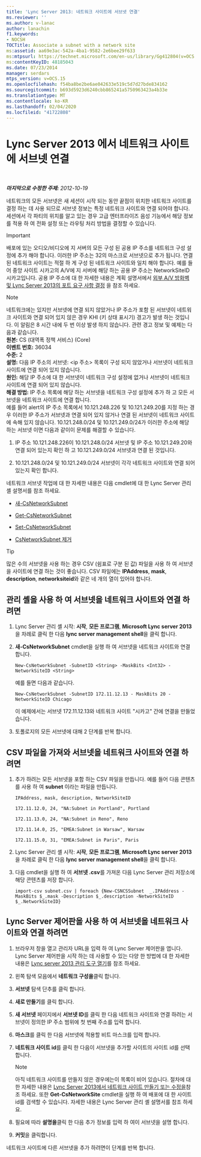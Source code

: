 ```yaml
---
title: 'Lync Server 2013: 네트워크 사이트에 서브넷 연결'
ms.reviewer: ''
ms.author: v-lanac
author: lanachin
f1.keywords:
- NOCSH
TOCTitle: Associate a subnet with a network site
ms:assetid: aa69e3ac-542a-4ba1-9582-2e6bee29f633
ms:mtpsurl: https://technet.microsoft.com/en-us/library/Gg412804(v=OCS.15)
ms:contentKeyID: 48185043
ms.date: 07/23/2014
manager: serdars
mtps_version: v=OCS.15
ms.openlocfilehash: f54ba8be2be6ae042633e519c5d7d27bde834162
ms.sourcegitcommit: b693d5923d6240cbb865241a5750963423a4b33e
ms.translationtype: MT
ms.contentlocale: ko-KR
ms.lasthandoff: 02/04/2020
ms.locfileid: "41722808"
---
```

<div data-xmlns="http://www.w3.org/1999/xhtml">

<div class="topic" data-xmlns="http://www.w3.org/1999/xhtml" data-msxsl="urn:schemas-microsoft-com:xslt" data-cs="http://msdn.microsoft.com/en-us/">

<div data-asp="http://msdn2.microsoft.com/asp">

# <a name="associate-a-subnet-with-a-network-site-in-lync-server-2013"></a>Lync Server 2013 에서 네트워크 사이트에 서브넷 연결

</div>

<div id="mainSection">

<div id="mainBody">

<span> </span>

_**마지막으로 수정한 주제:** 2012-10-19_

네트워크의 모든 서브넷은 새 세션이 시작 되는 동안 끝점이 위치한 네트워크 사이트를 결정 하는 데 사용 되므로 서브넷 정보는 특정 네트워크 사이트와 연결 되어야 합니다. 세션에서 각 파티의 위치를 알고 있는 경우 고급 엔터프라이즈 음성 기능에서 해당 정보를 적용 하 여 전화 설정 또는 라우팅 처리 방법을 결정할 수 있습니다.

<div>


> [!IMPORTANT]  
> 배포에 있는 오디오/비디오에 지 서버의 모든 구성 된 공용 IP 주소를 네트워크 구성 설정에 추가 해야 합니다. 이러한 IP 주소는 32의 마스크로 서브넷으로 추가 됩니다. 연결 된 네트워크 사이트는 적절 하 게 구성 된 네트워크 사이트와 일치 해야 합니다. 예를 들어 중앙 사이트 시카고의 A/V에 지 서버에 해당 하는 공용 IP 주소는 NetworkSiteID 시카고입니다. 공용 IP 주소에 대 한 자세한 내용은 계획 설명서에서 <A href="lync-server-2013-determine-external-a-v-firewall-and-port-requirements.md">외부 A/V 방화벽 및 Lync Server 2013의 포트 요구 사항 결정</A> 을 참조 하세요.



</div>

<div>


> [!NOTE]  
> 네트워크에는 있지만 서브넷에 연결 되지 않았거나 IP 주소가 포함 된 서브넷이 네트워크 사이트와 연결 되어 있지 않은 경우 KHI (키 상태 표시기) 경고가 발생 하는 것입니다. 이 알림은 8 시간 내에 두 번 이상 발생 하지 않습니다. 관련 경고 정보 및 예제는 다음과 같습니다.<BR><STRONG>원본:</STRONG> CS (대역폭 정책 서비스) (Core)<BR><STRONG>이벤트 번호:</STRONG> 36034<BR><STRONG>수준:</STRONG> 2<BR><STRONG>설명:</STRONG> 다음 IP 주소의 서브넷: &lt;ip 주소&gt; 목록이 구성 되지 않았거나 서브넷이 네트워크 사이트에 연결 되어 있지 않습니다.<BR><STRONG>원인:</STRONG> 해당 IP 주소에 대 한 서브넷이 네트워크 구성 설정에 없거나 서브넷이 네트워크 사이트에 연결 되어 있지 않습니다.<BR><STRONG>해결 방법:</STRONG> IP 주소 목록에 해당 하는 서브넷을 네트워크 구성 설정에 추가 하 고 모든 서브넷을 네트워크 사이트에 연결 합니다.<BR>예를 들어 alert의 IP 주소 목록에서 10.121.248.226 및 10.121.249.20를 지정 하는 경우 이러한 IP 주소가 서브넷과 연결 되어 있지 않거나 연결 된 서브넷이 네트워크 사이트에 속해 있지 않습니다. 10.121.248.0/24 및 10.121.249.0/24가 이러한 주소에 해당 하는 서브넷 이면 다음과 같이이 문제를 해결할 수 있습니다. 
> <OL>
> <LI>
> <P>IP 주소 10.121.248.226이 10.121.248.0/24 서브넷 및 IP 주소 10.121.249.20와 연결 되어 있는지 확인 하 고 10.121.249.0/24 서브넷과 연결 된 것입니다.</P>
> <LI>
> <P>10.121.248.0/24 및 10.121.249.0/24 서브넷이 각각 네트워크 사이트와 연결 되어 있는지 확인 합니다.</P></LI></OL>



</div>

네트워크 서브넷 작업에 대 한 자세한 내용은 다음 cmdlet에 대 한 Lync Server 관리 셸 설명서를 참조 하세요.

  - [새-CsNetworkSubnet](https://docs.microsoft.com/powershell/module/skype/New-CsNetworkSubnet)

  - [Get-CsNetworkSubnet](https://docs.microsoft.com/powershell/module/skype/Get-CsNetworkSubnet)

  - [Set-CsNetworkSubnet](https://docs.microsoft.com/powershell/module/skype/Set-CsNetworkSubnet)

  - [CsNetworkSubnet 제거](https://docs.microsoft.com/powershell/module/skype/Remove-CsNetworkSubnet)

<div>


> [!TIP]  
> 많은 수의 서브넷을 사용 하는 경우 CSV (쉼표로 구분 된 값) 파일을 사용 하 여 서브넷을 사이트에 연결 하는 것이 좋습니다. CSV 파일에는 <STRONG>IPAddress</STRONG>, <STRONG>mask</STRONG>, <STRONG>description</STRONG>, <STRONG>networksiteid</STRONG>와 같은 네 개의 열이 있어야 합니다.



</div>

<div>

## <a name="to-associate-a-subnet-with-a-network-site-by-using-management-shell"></a>관리 셸을 사용 하 여 서브넷을 네트워크 사이트와 연결 하려면

1.  Lync Server 관리 셸 시작: **시작**, **모든 프로그램**, **Microsoft Lync server 2013**을 차례로 클릭 한 다음 **lync server management shell**을 클릭 합니다.

2.  **새-CsNetworkSubnet** cmdlet을 실행 하 여 서브넷을 네트워크 사이트와 연결 합니다.
    
        New-CsNetworkSubnet -SubnetID <String> -MaskBits <Int32> -NetworkSiteID <String>
    
    예를 들면 다음과 같습니다.
    
        New-CsNetworkSubnet -SubnetID 172.11.12.13 - MaskBits 20 -NetworkSiteID Chicago
    
    이 예제에서는 서브넷 172.11.12.13와 네트워크 사이트 "시카고" 간에 연결을 만들었습니다.

3.  토폴로지의 모든 서브넷에 대해 2 단계를 반복 합니다.

</div>

<div>

## <a name="to-associate-subnets-with-network-sites-by-importing-a-csv-file"></a>CSV 파일을 가져와 서브넷을 네트워크 사이트와 연결 하려면

1.  추가 하려는 모든 서브넷을 포함 하는 CSV 파일을 만듭니다. 예를 들어 다음 콘텐츠를 사용 하 여 **subnet** 이라는 파일을 만듭니다.
    
    `IPAddress, mask, description, NetworkSiteID`
    
    `172.11.12.0, 24, "NA:Subnet in Portland", Portland`
    
    `172.11.13.0, 24, "NA:Subnet in Reno", Reno`
    
    `172.11.14.0, 25, "EMEA:Subnet in Warsaw", Warsaw`
    
    `172.11.15.0, 31, "EMEA:Subnet in Paris", Paris`

2.  Lync Server 관리 셸 시작: **시작**, **모든 프로그램**, **Microsoft Lync server 2013**을 차례로 클릭 한 다음 **lync server management shell**을 클릭 합니다.

3.  다음 cmdlet을 실행 하 여 **서브넷 .csv**를 가져온 다음 Lync Server 관리 저장소에 해당 콘텐츠를 저장 합니다.
    
        import-csv subnet.csv | foreach {New-CSNCSSubnet  _.IPAddress -MaskBits $_.mask -Description $_.description -NetworkSiteID $_.NetworkSiteID}

</div>

<div>

## <a name="to-associate-a-subnet-with-a-network-site-by-using-lync-server-control-panel"></a>Lync Server 제어판을 사용 하 여 서브넷을 네트워크 사이트와 연결 하려면

1.  브라우저 창을 열고 관리자 URL을 입력 하 여 Lync Server 제어판을 엽니다. Lync Server 제어판을 시작 하는 데 사용할 수 있는 다양 한 방법에 대 한 자세한 내용은 [Lync server 2013 관리 도구 열기](lync-server-2013-open-lync-server-administrative-tools.md)를 참조 하세요.

2.  왼쪽 탐색 모음에서 **네트워크 구성을**클릭 합니다.

3.  **서브넷** 탐색 단추를 클릭 합니다.

4.  **새로 만들기**를 클릭 합니다.

5.  **새 서브넷** 페이지에서 **서브넷 ID**를 클릭 한 다음 네트워크 사이트와 연결 하려는 서브넷이 정의한 IP 주소 범위에 첫 번째 주소를 입력 합니다.

6.  **마스크**를 클릭 한 다음 서브넷에 적용할 비트 마스크를 입력 합니다.

7.  **네트워크 사이트 id**를 클릭 한 다음이 서브넷을 추가할 사이트의 사이트 id를 선택 합니다.
    
    <div>
    

    > [!NOTE]  
    > 아직 네트워크 사이트를 만들지 않은 경우에는이 목록이 비어 있습니다. 절차에 대 한 자세한 내용은 <A href="lync-server-2013-create-or-modify-a-network-site.md">Lync Server 2013에서 네트워크 사이트 만들기 또는 수정을</A>참조 하세요. 또한 <STRONG>Get-CsNetworkSite</STRONG> cmdlet을 실행 하 여 배포에 대 한 사이트 id를 검색할 수 있습니다. 자세한 내용은 Lync Server 관리 셸 설명서를 참조 하세요.

    
    </div>

8.  필요에 따라 **설명을**클릭 한 다음 추가 정보를 입력 하 여이 서브넷을 설명 합니다.

9.  **커밋**을 클릭합니다.

네트워크 사이트에 다른 서브넷을 추가 하려면이 단계를 반복 합니다.

</div>

</div>

<span> </span>

</div>

</div>

</div>

